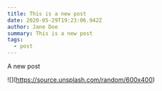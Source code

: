 ```yaml
---
title: This is a new post
date: 2020-05-29T19:23:06.942Z
author: Jane Doe
summary: This is a new post
tags:
  - post
---
```

A new post



!\[](https://source.unsplash.com/random/600x400)